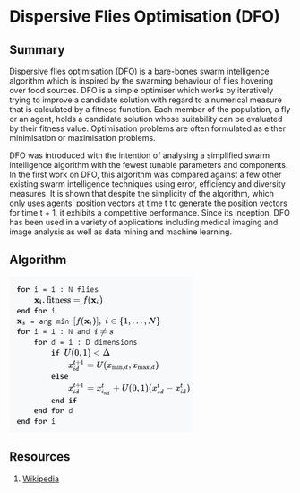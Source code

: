 # Dispersive Flies Optimisation (DFO)

## Summary
Dispersive flies optimisation (DFO) is a bare-bones swarm intelligence algorithm which is inspired by the swarming behaviour of flies hovering over food sources. DFO is a simple optimiser which works by iteratively trying to improve a candidate solution with regard to a numerical measure that is calculated by a fitness function. Each member of the population, a fly or an agent, holds a candidate solution whose suitability can be evaluated by their fitness value. Optimisation problems are often formulated as either minimisation or maximisation problems.

DFO was introduced with the intention of analysing a simplified swarm intelligence algorithm with the fewest tunable parameters and components. In the first work on DFO, this algorithm was compared against a few other existing swarm intelligence techniques using error, efficiency and diversity measures. It is shown that despite the simplicity of the algorithm, which only uses agents’ position vectors at time t to generate the position vectors for time t + 1, it exhibits a competitive performance. Since its inception, DFO has been used in a variety of applications including medical imaging and image analysis as well as data mining and machine learning.

## Algorithm

![DFO Pseudocode](docs/dfo_algo.png)

## Resources
1. [Wikipedia](https://en.wikipedia.org/wiki/Dispersive_flies_optimisation)
